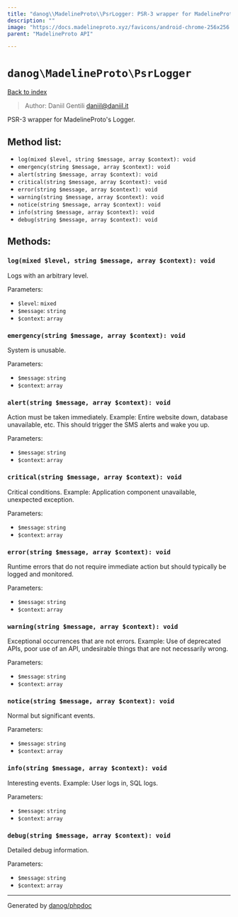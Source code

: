 ```yaml
---
title: "danog\\MadelineProto\\PsrLogger: PSR-3 wrapper for MadelineProto's Logger."
description: ""
image: "https://docs.madelineproto.xyz/favicons/android-chrome-256x256.png"
parent: "MadelineProto API"

---
```

# `danog\MadelineProto\PsrLogger`
[Back to index](../../index.html)

> Author: Daniil Gentili <daniil@daniil.it>  
  

PSR-3 wrapper for MadelineProto's Logger.  




## Method list:
* `log(mixed $level, string $message, array $context): void`
* `emergency(string $message, array $context): void`
* `alert(string $message, array $context): void`
* `critical(string $message, array $context): void`
* `error(string $message, array $context): void`
* `warning(string $message, array $context): void`
* `notice(string $message, array $context): void`
* `info(string $message, array $context): void`
* `debug(string $message, array $context): void`

## Methods:
### `log(mixed $level, string $message, array $context): void`

Logs with an arbitrary level.


Parameters:

* `$level`: `mixed`   
* `$message`: `string`   
* `$context`: `array`   



### `emergency(string $message, array $context): void`

System is unusable.


Parameters:

* `$message`: `string`   
* `$context`: `array`   



### `alert(string $message, array $context): void`

Action must be taken immediately.
Example: Entire website down, database unavailable, etc. This should
trigger the SMS alerts and wake you up.

Parameters:

* `$message`: `string`   
* `$context`: `array`   



### `critical(string $message, array $context): void`

Critical conditions.
Example: Application component unavailable, unexpected exception.

Parameters:

* `$message`: `string`   
* `$context`: `array`   



### `error(string $message, array $context): void`

Runtime errors that do not require immediate action but should typically
be logged and monitored.


Parameters:

* `$message`: `string`   
* `$context`: `array`   



### `warning(string $message, array $context): void`

Exceptional occurrences that are not errors.
Example: Use of deprecated APIs, poor use of an API, undesirable things
that are not necessarily wrong.

Parameters:

* `$message`: `string`   
* `$context`: `array`   



### `notice(string $message, array $context): void`

Normal but significant events.


Parameters:

* `$message`: `string`   
* `$context`: `array`   



### `info(string $message, array $context): void`

Interesting events.
Example: User logs in, SQL logs.

Parameters:

* `$message`: `string`   
* `$context`: `array`   



### `debug(string $message, array $context): void`

Detailed debug information.


Parameters:

* `$message`: `string`   
* `$context`: `array`   



---
Generated by [danog/phpdoc](https://phpdoc.daniil.it)
